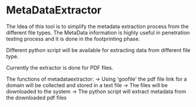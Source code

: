 # MetaDataExtractor

The Idea of this tool is to simplify the metadata extraction process from the different file types. The MetaData information is highly useful in penetration testing process and it is done in the footprinting phase.


Different python script will be available for extracting data from different file type.

Currently the extractor is done for PDF files.

The functions of metadataextractor:
  -> Using 'goofile' the pdf file link for a domain will be collected and stored in a text file
  -> The files will be downloaded to the system
  -> The python script will extract metadata from the downloaded pdf files
  
  
  
